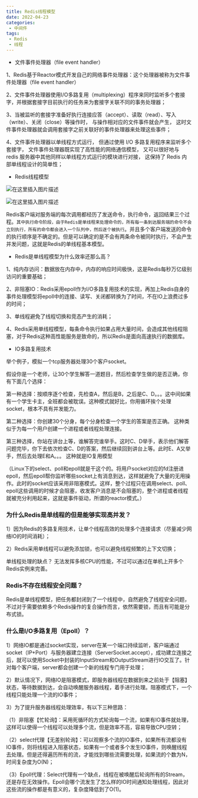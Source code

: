 ```yaml
---
title: Redis线程模型
date: 2022-04-23
categories:
 - 中间件
tags:
 - Redis
 - 线程
---
```


* 文件事件处理器（file event handler）

1、Redis基于Reactor模式开发自己的网络事件处理器：这个处理器被称为文件事件处理器（file event handler）

2、文件事件处理器使用I/O多路复用（multiplexing）程序来同时监听多个套接字，并根据套接字目前执行的任务来为套接字关联不同的事务处理器；

3、当被监听的套接字准备好执行连接应答（accept）、读取（read）、写入（write）、关闭（close）等操作时， 与操作相对应的文件事件就会产生， 这时文件事件处理器就会调用套接字之前关联好的事件处理器来处理这些事件；

4、文件事件处理器以单线程方式运行， 但通过使用 I/O 多路复用程序来监听多个套接字， 文件事件处理器既实现了高性能的网络通信模型， 又可以很好地与 redis 服务器中其他同样以单线程方式运行的模块进行对接， 这保持了 Redis 内部单线程设计的简单性；

* Redis线程模型

![在这里插入图片描述](https://img-blog.csdnimg.cn/b88bf1150cfa4d90b85c8d146ce0d4ef.png)

![在这里插入图片描述](https://img-blog.csdnimg.cn/8b03be9e61df4a51963f0bccbff9b4c3.png)

Redis客户端对服务端的每次调用都经历了发送命令，执行命令，返回结果三个过程。`其中执行命令阶段，由于Redis是单线程来处理命令的，所有每一条到达服务端的命令不会立刻执行，所有的命令都会进入一个队列中，然后逐个被执行`。并且多个客户端发送的命令的执行顺序是不确定的。但是可以确定的是不会有两条命令被同时执行，不会产生并发问题，这就是Redis的单线程基本模型。

* Redis是单线程模型为什么效率还那么高？

1、纯内存访问：数据放在内存中，内存的响应时间极快，这是Redis每秒万亿级别访问的重要基础；

2、非阻塞IO：Redis采用epoll作为I/O多路复用技术的实现，再加上Redis自身的事件处理模型将epoll中的连接、读写、关闭都转换为了时间，不在IO上浪费过多的时间；

3、单线程避免了线程切换和竞态产生的消耗；

4、Redis采用单线程模型，每条命令执行如果占用大量时间，会造成其他线程阻塞，对于Redis这种高性能服务是致命的，所以Redis是面向高速执行的数据库。

* IO多路复用技术

举个例子，模拟一个tcp服务器处理30个客户socket。

假设你是一个老师，让30个学生解答一道题目，然后检查学生做的是否正确，你有下面几个选择：

第一种选择：按顺序逐个检查，先检查A，然后是B，之后是C、D。。。这中间如果有一个学生卡主，全班都会被耽误。这种模式就好比，你用循环挨个处理socket，根本不具有并发能力。

第二种选择：你创建30个分身，每个分身检查一个学生的答案是否正确。 这种类似于为每一个用户创建一个进程或者线程处理连接。

第三种选择，你站在讲台上等，谁解答完谁举手。这时C、D举手，表示他们解答问题完毕，你下去依次检查C、D的答案，然后继续回到讲台上等。此时E、A又举手，然后去处理E和A。。。 这种就是IO复用模型

（Linux下的select、poll和epoll就是干这个的。将用户socket对应的fd注册进epoll，然后epoll帮你监听哪些socket上有消息到达，这样就避免了大量的无用操作。此时的socket应该采用非阻塞模式。这样，整个过程只在调用select、poll、epoll这些调用的时候才会阻塞，收发客户消息是不会阻塞的，整个进程或者线程就被充分利用起来，这就是事件驱动，所谓的reactor模式。）

### 为什么Redis是单线程的但是能够实现高并发？

1）因为Redis的多路复用技术，让单个线程高效的处理多个连接请求（尽量减少网络IO的时间消耗）；

2）Redis采用单线程可以避免添加锁，也可以避免线程频繁的上下文切换；

单线程处理的缺点？
无法发挥多核CPU的性能，不过可以通过在单机上开多个Redis实例来完善。

### Redis不存在线程安全问题？

Redis是单线程模型，把任务都封闭到了一个线程中，自然避免了线程安全问题，不过对于需要依赖多个Redis操作的复合操作而言，依然需要锁，而且有可能是分布式锁。

### 什么是I/O多路复用（Epoll）？

1）网络IO都是通过socket实现，server在某一个端口持续监听，客户端通过socket（IP+Port）与服务器建立连接（ServerSocket.accept），成功建立连接之后，就可以使用Socket中封装的InputStream和OutputStream进行IO交互了。针对每个客户端，server都会创建一个新的线程专门用于处理；

2）默认情况下，网络IO是阻塞模式，即服务器线程在数据到来之前处于【阻塞】状态，等待数据到达，会自动唤醒服务器线程，着手进行处理。阻塞模式下，一个线程只能处理一个流的IO事件；

3）为了提升服务器线程处理效率，有以下三种思路：

（1）非阻塞【忙轮询】：采用死循环的方式轮询每一个流，如果有IO事件就处理，这样可以使得一个线程可以处理多个流，但是效率不高，容易导致CPU空转；

（2）select代理【无差别轮询】：可以观察多个流的IO事件，如果所有流都没有IO事件，则将线程进入阻塞状态，如果有一个或者多个发生IO事件，则唤醒线程去处理。但是还得遍历所有的流，才能找到哪些流需要处理，如果流的个数为N，时间复杂度为O(N)；

（3）Epoll代理：Select代理有一个缺点，线程在被唤醒后轮询所有的Stream，还是存在无效操作。Epoll会哪个流发生了怎么样的IO时间通知处理线程，因此对这些流的操作都是有意义的，复杂度降低到了O(1)。

